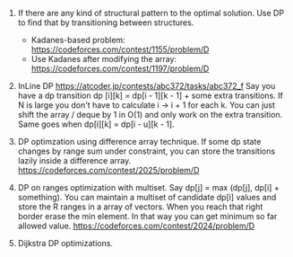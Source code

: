 1. If there are any kind of structural pattern to the optimal solution. Use DP to find that by transitioning between structures.
      * Kadanes-based problem: https://codeforces.com/contest/1155/problem/D
      * Use Kadanes after modifying the array: https://codeforces.com/contest/1197/problem/D 

2. InLine DP https://atcoder.jp/contests/abc372/tasks/abc372_f
Say you have a dp transition dp [i][k] = dp[i - 1][k - 1] + some extra transitions. If N is large you don't have to calculate i -> i + 1 for each k.
You can just shift the array / deque by 1 in O(1) and only work on the extra transition. Same goes when dp[i][k] = dp[i - u][k - 1]. 

3. DP optimzation using difference array technique. If some dp state changes by range sum under constraint, you can store the transitions lazily inside a difference array.
https://codeforces.com/contest/2025/problem/D

4. DP on ranges optimization with multiset. Say dp[j] = max (dp[j], dp[i] + something). You can maintain a multiset of candidate dp[i] values and store the R ranges in a array of vectors. When you reach that right border erase the min element. In that way you can get minimum so far allowed value.
https://codeforces.com/contest/2024/problem/D

5. Dijkstra DP optimizations. 